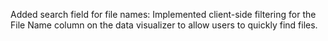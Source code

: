 Added search field for file names: Implemented client-side filtering for the File Name column on the data visualizer to allow users to quickly find files.